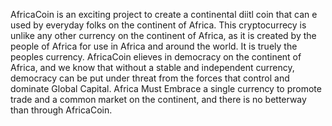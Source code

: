 AfricaCoin is an exciting project to create a continental diitl coin that can e used by everyday folks on the continent of Africa. This cryptocurrecy is unlike any other currency on the continent of Africa, as it is created by the people of Africa for use in Africa and around the world. It is truely the peoples currency. AfricaCoin elieves in democracy on the continent of Africa, and we know that without a stable and independent currency, democracy can be put under threat from the forces that control and dominate Global Capital. Africa Must Embrace a single currency to promote trade and a common market on the continent, and there is no betterway than through AfricaCoin. 
